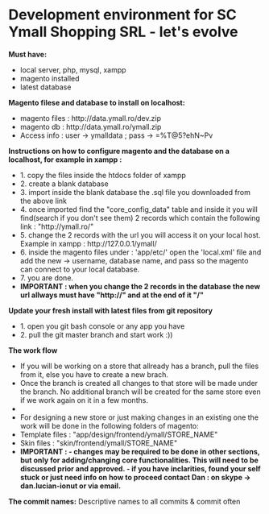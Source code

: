 Development environment for SC Ymall Shopping SRL - let's evolve
===

 <p> <strong>Must have:</strong> </p>
 <ul> 
	 <li> local server, php, mysql, xampp </li>
	 <li> magento installed </li>
	 <li> latest database </li>
 </ul>

 <p> <strong>Magento filese and database to install on localhost:</strong> </p>
 <ul> 
	 <li> magento files : http://data.ymall.ro/dev.zip </li>
	 <li> magento db : http://data.ymall.ro/ymall.zip </li>
	 <li> Access info : user -> ymalldata ; pass -> =%T@5?ehN~Pv </li>
 </ul>

 <p> <strong>Instructions on how to configure magento and the database on a localhost, for example in xampp :</strong> </p>
 <ul> 
	 <li> 1. copy the files inside the htdocs folder of xampp </li>
	 <li> 2. create a blank database </li>
	 <li> 3. import inside the blank database the .sql file you downloaded from the above link </li>
	 <li> 4. once imported find the "core_config_data" table and inside it you will find(search if you don't see them) 2 records which contain the following link : "http://ymall.ro/" </li>
	 <li> 5. change the 2 records with the url you will access it on your local host. Example in xampp : http://127.0.0.1/ymall/ </li>
	 <li> 6. inside the magento files under : 'app/etc/' open the 'local.xml' file and add the new -> username, database name, and pass so the magento can connect to your local database. </li>
	 <li> 7. you are done. </li>
	 <li> <strong>IMPORTANT : when you change the 2 records in the database the new url allways must have "http://" and at the end of it "/" </strong></li>
 </ul>

 <p> <strong>Update your fresh install with latest files from git repository</strong> </p>
 <ul> 
	 <li> 1. open you git bash console or any app you have </li>
	 <li> 2. pull the git master branch and start work :)) </li>
 </ul>
 
 <p><strong>The work flow</strong></p>
 <ul> 
	 <li> If you will be working on a store that allready has a branch, pull the files from it, else you have to create a new brach. </li>
	 <li> Once the branch is created all changes to that store will be made under the branch. No additional branch will be created for the same store even if we work again on it in a few months. </li>
	 <li> &nbsp; </li>
	 <li> For designing a new store or just making changes in an existing one the work will be done in the following folders of magento: </li>
	 <li> Template files : "app/design/frontend/ymall/STORE_NAME" </li>
	 <li> Skin files : "skin/frontend/ymall/STORE_NAME" </li>
	 <li> <strong>IMPORTANT : 
	 	- changes may be required to be done in other sections, but only for adding/changing core functionalities. This will need to be discussed prior and approved.
	 	- if you have inclarities, found your self stuck or just need info on how to proceed contact Dan : on skype -> dan.lucian-ionut or via email.</strong>
	  </li>
 </ul>
 <p> <strong>The commit names:</strong> Descriptive names to all commits & commit often </p>
